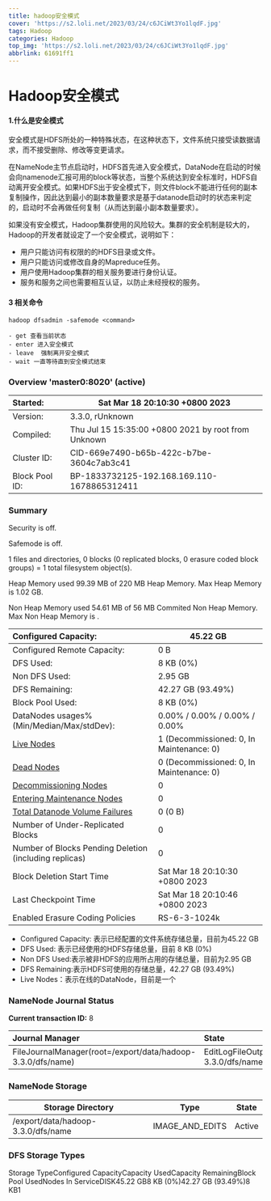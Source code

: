 ```yaml
---
title: hadoop安全模式
cover: 'https://s2.loli.net/2023/03/24/c6JCiWt3Yo1lqdF.jpg'
tags: Hadoop
categories: Hadoop
top_img: 'https://s2.loli.net/2023/03/24/c6JCiWt3Yo1lqdF.jpg'
abbrlink: 61691ff1
---
```

# Hadoop安全模式

#### 1.什么是安全模式

​	安全模式是HDFS所处的一种特殊状态，在这种状态下，文件系统只接受读数据请求，而不接受删除、修改等变更请求。

​	在NameNode主节点启动时，HDFS首先进入安全模式，DataNode在启动的时候会向namenode汇报可用的block等状态，当整个系统达到安全标准时，HDFS自动离开安全模式。如果HDFS出于安全模式下，则文件block不能进行任何的副本复制操作，因此达到最小的副本数量要求是基于datanode启动时的状态来判定的，启动时不会再做任何复制（从而达到最小副本数量要求）。

​	如果没有安全模式，Hadoop集群使用的风险较大。集群的安全机制是较大的，Hadoop的开发者就设定了一个安全模式，说明如下：

- 用户只能访问有权限的的HDFS目录或文件。
- 用户只能访问或修改自身的Mapreduce任务。
- 用户使用Hadoop集群的相关服务要进行身份认证。
- 服务和服务之间也需要相互认证，以防止未经授权的服务。

#### 3 相关命令

```shell
hadoop dfsadmin -safemode <command>

- get 查看当前状态
- enter 进入安全模式
- leave  强制离开安全模式
- wait 一直等待直到安全模式结束
```



### Overview 'master0:8020' (active)

| Started:       | Sat Mar 18 20:10:30 +0800 2023                      |
| :------------- | --------------------------------------------------- |
| Version:       | 3.3.0, rUnknown                                     |
| Compiled:      | Thu Jul 15 15:35:00 +0800 2021 by root from Unknown |
| Cluster ID:    | CID-669e7490-b65b-422c-b7be-3604c7ab3c41            |
| Block Pool ID: | BP-1833732125-192.168.169.110-1678865312411         |

### Summary

Security is off.

Safemode is off.

1 files and directories, 0 blocks (0 replicated blocks, 0 erasure coded block groups) = 1 total filesystem object(s).

Heap Memory used 99.39 MB of 220 MB Heap Memory. Max Heap Memory is 1.02 GB.

Non Heap Memory used 54.61 MB of 56 MB Commited Non Heap Memory. Max Non Heap Memory is <unbounded>.

| Configured Capacity:                                         | 45.22 GB                                 |
| :----------------------------------------------------------- | ---------------------------------------- |
| Configured Remote Capacity:                                  | 0 B                                      |
| DFS Used:                                                    | 8 KB (0%)                                |
| Non DFS Used:                                                | 2.95 GB                                  |
| DFS Remaining:                                               | 42.27 GB (93.49%)                        |
| Block Pool Used:                                             | 8 KB (0%)                                |
| DataNodes usages% (Min/Median/Max/stdDev):                   | 0.00% / 0.00% / 0.00% / 0.00%            |
| [Live Nodes](http://192.168.169.110:9870/dfshealth.html#tab-datanode) | 1 (Decommissioned: 0, In Maintenance: 0) |
| [Dead Nodes](http://192.168.169.110:9870/dfshealth.html#tab-datanode) | 0 (Decommissioned: 0, In Maintenance: 0) |
| [Decommissioning Nodes](http://192.168.169.110:9870/dfshealth.html#tab-datanode) | 0                                        |
| [Entering Maintenance Nodes](http://192.168.169.110:9870/dfshealth.html#tab-datanode) | 0                                        |
| [Total Datanode Volume Failures](http://192.168.169.110:9870/dfshealth.html#tab-datanode-volume-failures) | 0 (0 B)                                  |
| Number of Under-Replicated Blocks                            | 0                                        |
| Number of Blocks Pending Deletion (including replicas)       | 0                                        |
| Block Deletion Start Time                                    | Sat Mar 18 20:10:30 +0800 2023           |
| Last Checkpoint Time                                         | Sat Mar 18 20:10:46 +0800 2023           |
| Enabled Erasure Coding Policies                              | RS-6-3-1024k                             |

- Configured Capacity: 表示已经配置的文件系统存储总量，目前为45.22 GB
- DFS Used: 表示已经使用的HDFS存储总量，目前  8 KB (0%)
- Non DFS Used:表示被非HDFS的应用所占用的存储总量，目前为2.95 GB
- DFS Remaining:表示HDFS可使用的存储总量，42.27 GB (93.49%)
- Live Nodes：表示在线的DataNode，目前是一个



### NameNode Journal Status

**Current transaction ID:** 8

| Journal Manager                                             | State                                                        |
| :---------------------------------------------------------- | :----------------------------------------------------------- |
| FileJournalManager(root=/export/data/hadoop-3.3.0/dfs/name) | EditLogFileOutputStream(/export/data/hadoop-3.3.0/dfs/name/current/edits_inprogress_0000000000000000008) |

### NameNode Storage

| **Storage Directory**              | **Type**        | **State** |
| ---------------------------------- | --------------- | --------- |
| /export/data/hadoop-3.3.0/dfs/name | IMAGE_AND_EDITS | Active    |

### DFS Storage Types

Storage TypeConfigured CapacityCapacity UsedCapacity RemainingBlock Pool UsedNodes In ServiceDISK45.22 GB8 KB (0%)42.27 GB (93.49%)8 KB1